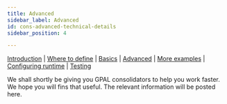 ```yaml
---
title: Advanced
sidebar_label: Advanced
id: cons-advanced-technical-details
sidebar_position: 4

---
```



[Introduction](/creating-applications/defining-your-application/business-logic/consolidators/consolidators/)  | [Where to define](/creating-applications/defining-your-application/business-logic/consolidators/cons-where-to-define/) | [Basics](/creating-applications/defining-your-application/business-logic/consolidators/cons-technical-details/) |  [Advanced](/creating-applications/defining-your-application/business-logic/consolidators/cons-advanced-technical-details/) | [More examples](/creating-applications/defining-your-application/business-logic/consolidators/cons-more-examples/) | [Configuring runtime](/creating-applications/defining-your-application/business-logic/consolidators/cons-configuring-runtime/) | [Testing](/creating-applications/defining-your-application/business-logic/consolidators/cons-testing/)

We shall shortly be giving you GPAL consolidators to help you work faster. We hope you will fins that useful. The relevant information will be posted here.
